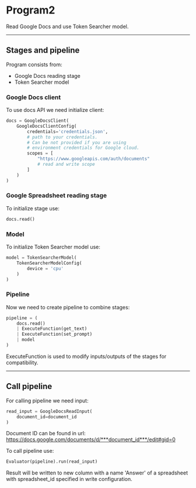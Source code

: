 # Program2

Read Google Docs and use Token Searcher model.

---

## Stages and pipeline

Program consists from:

- Google Docs reading stage
- Token Searcher model

### Google Docs client

To use docs API we need initialize client:

``` python
docs = GoogleDocsClient(
    GoogleDocsClientConfig(
        credentials='credentials.json',
        # path to your credentials. 
        # Can be not provided if you are using 
        # environment credentials for Google cloud.
        scopes = [
            "https://www.googleapis.com/auth/documents"
            # read and write scope
        ]
    )
)
```

### Google Spreadsheet reading stage

To initialize stage use:

``` python
docs.read()
```

### Model

To initialize Token Searcher model use:

``` python
model = TokenSearcherModel(
    TokenSearcherModelConfig(
        device = 'cpu'
    )
)
```

### Pipeline

Now we need to create pipeline to combine stages:

``` python
pipeline = (
    docs.read()
    | ExecuteFunction(get_text)
    | ExecuteFunction(set_prompt)
    | model
)
```

ExecuteFunction is used to modify inputs/outputs of the stages for compatibility.

---

## Call pipeline

For calling pipeline we need input:

``` python
read_input = GoogleDocsReadInput(
    document_id=document_id
)
```

Document ID can be found in url: https://docs.google.com/documents/d/***document_id***/edit#gid=0


To call pipeline use:

``` python
Evaluator(pipeline).run(read_input)
```

Result will be written to new column with a name 'Answer' of a spreadsheet with spreadsheet_id specified in write configuration.